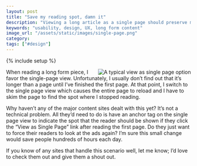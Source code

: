 ```yaml
---
layout: post
title: "Save my reading spot, damn it"
description: "Viewing a long article as a single page should preserve my spot on the page. It's really not a difficult tech problem and a big usability win."
keywords: "usability, design, UX, long form content"
image_url: "/assets/static/images/single-page.png"
category:
tags: ["#design"]
---
```

{% include setup %}

<img src="{{ IMG_PATH }}single-page.png" alt="A typical view as single page option" style="float:right;">

When reading a long form piece, I favor the single-page view. Unfortunately, I usually don’t find out that it’s longer than a page until I’ve finished the first page. At that point, I switch to the single page view which causes the entire page to reload and I have to skim the page to find the spot where I stopped reading.

Why haven’t any of the major content sites dealt with this yet? It’s not a technical problem. All they’d need to do is have an anchor tag on the single page view to indicate the spot that the reader should be shown if they click the “View as Single Page” link after reading the first page. Do they just want to force their readers to look at the ads again? I’m sure this small change would save people hundreds of hours each day.

If you know of any sites that handle this scenario well, let me know; I’d love to check them out and give them a shout out.